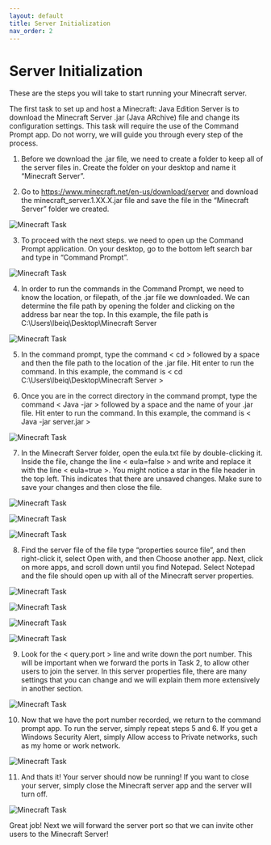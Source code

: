 ```yaml
---
layout: default
title: Server Initialization
nav_order: 2
---
```


# Server Initialization

These are the steps you will take to start running your Minecraft server.

The first task to set up and host a Minecraft: Java Edition Server is to download the Minecraft Server .jar (Java ARchive) file and change its configuration settings. This task will require the use of the Command Prompt app. Do not worry, we will guide you through every step of the process.

1. Before we download the .jar file, we need to create a folder to keep all of the server files in. Create the folder on your desktop and name it “Minecraft Server”.

2. Go to https://www.minecraft.net/en-us/download/server and download the minecraft_server.1.XX.X.jar file and save the file in the “Minecraft Server” folder we created.

  ![Minecraft Task](../assets/images/Task1.01.PNG)

3. To proceed with the next steps. we need to open up the Command Prompt application. On your desktop, go to the bottom left search bar and type in “Command Prompt”.

  ![Minecraft Task](../assets/images/Task1.02.png)

4. In order to run the commands in the Command Prompt, we need to know the location, or filepath, of the .jar file we downloaded. We can determine the file path by opening the folder and clicking on the address bar near the top.  In this example, the file path is C:\Users\lbeiq\Desktop\Minecraft Server

  ![Minecraft Task](../assets/images/Task1.03.png)

5. In the command prompt, type the command < cd > followed by a space and then the file path to the location of the .jar file. Hit enter to run the command. In this example, the command is < cd C:\Users\lbeiq\Desktop\Minecraft Server >

6. Once you are in the correct directory in the command prompt, type the command < Java -jar > followed by a space and the name of your .jar file. Hit enter to run the command.  In this example, the command is < Java -jar server.jar >

  ![Minecraft Task](../assets/images/Task1.04.png)

7. In the Minecraft Server folder, open the eula.txt file by double-clicking it. Inside the file, change the line < eula=false > and write and replace it with the line < eula=true >. You might notice a star in the file header in the top left. This indicates that there are unsaved changes. Make sure to save your changes and then close the file.

  ![Minecraft Task](../assets/images/Task1.05.PNG)

  ![Minecraft Task](../assets/images/Task1.06.png)

  ![Minecraft Task](../assets/images/Task1.07.png)

8. Find the server file of the file type “properties source file”, and then right-click it, select Open with, and then Choose another app. Next, click on more apps, and scroll down until you find Notepad. Select Notepad and the file should open up with all of the Minecraft server properties.

  ![Minecraft Task](../assets/images/Task1.08.png)

  ![Minecraft Task](../assets/images/Task1.09.png)

  ![Minecraft Task](../assets/images/Task1.10.png)

  ![Minecraft Task](../assets/images/Task1.11.png)

9. Look for the < query.port > line and write down the port number. This will be important when we forward the ports in Task 2, to allow other users to join the server. In this server properties file, there are many settings that you can change and we will explain them more extensively in another section.

  ![Minecraft Task](../assets/images/Task1.13.png)

10. Now that we have the port number recorded, we return to the command prompt app. To run the server, simply repeat steps 5 and 6.  If you get a Windows Security Alert, simply Allow access to Private networks, such as my home or work network.

  ![Minecraft Task](../assets/images/Task1.22.png)

11. And thats it! Your server should now be running! If you want to close your server, simply close the Minecraft server app and the server will turn off.

  ![Minecraft Task](../assets/images/Task1.23.png)

Great job! Next we will forward the server port so that we can invite other users to the Minecraft Server!
